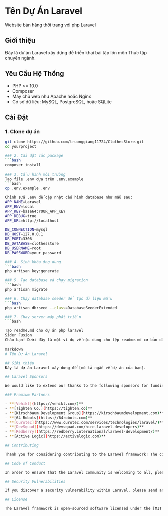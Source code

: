 # Tên Dự Án Laravel
Website bán hàng thời trang với php Laravel
## Giới thiệu
Đây là dự án Laravel xây dựng để triển khai bài tập lớn môn Thực tập chuyên ngành.

## Yêu Cầu Hệ Thống
- PHP >= 10.0
- Composer
- Máy chủ web như Apache hoặc Nginx
- Cơ sở dữ liệu: MySQL, PostgreSQL, hoặc SQLite

## Cài Đặt

### 1. Clone dự án
```bash  
git clone https://github.com/truonggiang11724/ClothesStore.git
cd yourproject

### 2. Cài đặt các package
```bash  
composer install

### 3. Cấu hình môi trường
Tạo file .env dựa trên .env.example
```bash  
cp .env.example .env

Chỉnh sửa .env để cập nhật cấu hình database như mẫu sau:
APP_NAME=Laravel
APP_ENV=local
APP_KEY=base64:YOUR_APP_KEY
APP_DEBUG=true
APP_URL=http://localhost

DB_CONNECTION=mysql
DB_HOST=127.0.0.1
DB_PORT=3306
DB_DATABASE=clothesstore
DB_USERNAME=root
DB_PASSWORD=your_password

### 4. Sinh khóa ứng dụng
```bash  
php artisan key:generate

### 5. Tạo database và chạy migration
```bash  
php artisan migrate

### 6. Chạy database seeder để tạo dữ liệu mẫu
```bash  
php artisan db:seed --class=DatabaseSeederExtended

### 7. Chạy server máy phát triển
```bash  

Tạo readme.md cho dự án php laravel
Sider Fusion
Chào bạn! Dưới đây là một ví dụ về nội dung cho tệp readme.md cơ bản dành cho dự án PHP Laravel. Bạn có thể tùy chỉnh phù hợp với dự án của mình:

markdown
# Tên Dự Án Laravel

## Giới thiệu
Đây là dự án Laravel xây dựng để [mô tả ngắn về dự án của bạn].

## Laravel Sponsors

We would like to extend our thanks to the following sponsors for funding Laravel development. If you are interested in becoming a sponsor, please visit the [Laravel Partners program](https://partners.laravel.com).

### Premium Partners

- **[Vehikl](https://vehikl.com/)**
- **[Tighten Co.](https://tighten.co)**
- **[Kirschbaum Development Group](https://kirschbaumdevelopment.com)**
- **[64 Robots](https://64robots.com)**
- **[Curotec](https://www.curotec.com/services/technologies/laravel/)**
- **[DevSquad](https://devsquad.com/hire-laravel-developers)**
- **[Redberry](https://redberry.international/laravel-development/)**
- **[Active Logic](https://activelogic.com)**

## Contributing

Thank you for considering contributing to the Laravel framework! The contribution guide can be found in the [Laravel documentation](https://laravel.com/docs/contributions).

## Code of Conduct

In order to ensure that the Laravel community is welcoming to all, please review and abide by the [Code of Conduct](https://laravel.com/docs/contributions#code-of-conduct).

## Security Vulnerabilities

If you discover a security vulnerability within Laravel, please send an e-mail to Taylor Otwell via [taylor@laravel.com](mailto:taylor@laravel.com). All security vulnerabilities will be promptly addressed.

## License

The Laravel framework is open-sourced software licensed under the [MIT license](https://opensource.org/licenses/MIT).
